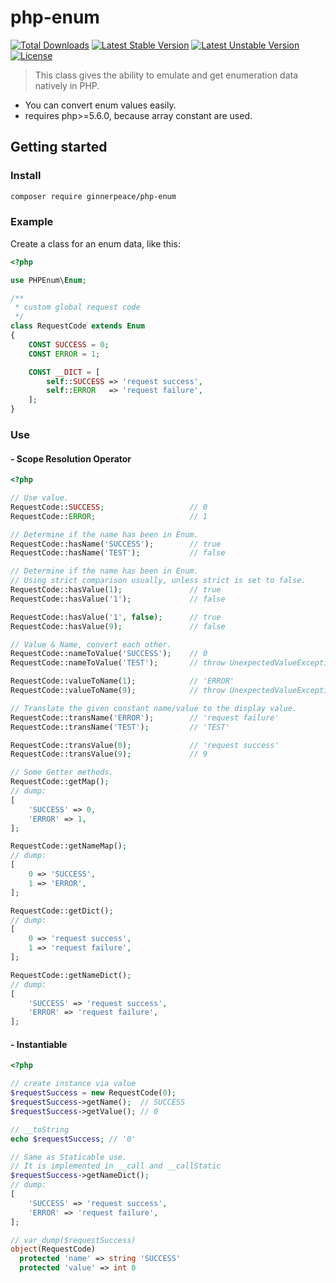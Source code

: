 # php-enum

[![Total Downloads](https://poser.pugx.org/ginnerpeace/php-enum/downloads.svg)](https://packagist.org/packages/ginnerpeace/php-enum)
[![Latest Stable Version](https://poser.pugx.org/ginnerpeace/php-enum/v/stable.svg)](https://packagist.org/packages/ginnerpeace/php-enum)
[![Latest Unstable Version](https://poser.pugx.org/ginnerpeace/php-enum/v/unstable.svg)](https://packagist.org/packages/ginnerpeace/php-enum)
[![License](https://poser.pugx.org/ginnerpeace/php-enum/license.svg)](https://packagist.org/packages/ginnerpeace/php-enum)

> This class gives the ability to emulate and get enumeration data natively in PHP.

- You can convert enum values easily.
- requires php>=5.6.0, because array constant are used.

## Getting started

### Install

```bash
composer require ginnerpeace/php-enum
```

### Example
Create a class for an enum data, like this:
```php
<?php

use PHPEnum\Enum;

/**
 * custom global request code
 */
class RequestCode extends Enum
{
    CONST SUCCESS = 0;
    CONST ERROR = 1;

    CONST __DICT = [
        self::SUCCESS => 'request success',
        self::ERROR   => 'request failure',
    ];
}
```

### Use
#### - Scope Resolution Operator
```php
<?php

// Use value.
RequestCode::SUCCESS;                   // 0
RequestCode::ERROR;                     // 1

// Determine if the name has been in Enum.
RequestCode::hasName('SUCCESS');        // true
RequestCode::hasName('TEST');           // false

// Determine if the name has been in Enum.
// Using strict comparison usually, unless strict is set to false.
RequestCode::hasValue(1);               // true
RequestCode::hasValue('1');             // false

RequestCode::hasValue('1', false);      // true
RequestCode::hasValue(9);               // false

// Value & Name, convert each other.
RequestCode::nameToValue('SUCCESS');    // 0
RequestCode::nameToValue('TEST');       // throw UnexpectedValueException

RequestCode::valueToName(1);            // 'ERROR'
RequestCode::valueToName(9);            // throw UnexpectedValueException

// Translate the given constant name/value to the display value.
RequestCode::transName('ERROR');        // 'request failure'
RequestCode::transName('TEST');         // 'TEST'

RequestCode::transValue(0);             // 'request success'
RequestCode::transValue(9);             // 9

// Some Getter methods.
RequestCode::getMap();
// dump:
[
    'SUCCESS' => 0,
    'ERROR' => 1,
];

RequestCode::getNameMap();
// dump:
[
    0 => 'SUCCESS',
    1 => 'ERROR',
];

RequestCode::getDict();
// dump:
[
    0 => 'request success',
    1 => 'request failure',
];

RequestCode::getNameDict();
// dump:
[
    'SUCCESS' => 'request success',
    'ERROR' => 'request failure',
];
```

#### - Instantiable
```php
<?php

// create instance via value
$requestSuccess = new RequestCode(0);
$requestSuccess->getName();  // SUCCESS
$requestSuccess->getValue(); // 0

// __toString
echo $requestSuccess; // '0'

// Same as Staticable use.
// It is implemented in __call and __callStatic
$requestSuccess->getNameDict();
// dump:
[
    'SUCCESS' => 'request success',
    'ERROR' => 'request failure',
];

// var_dump($requestSuccess)
object(RequestCode)
  protected 'name' => string 'SUCCESS'
  protected 'value' => int 0
```
